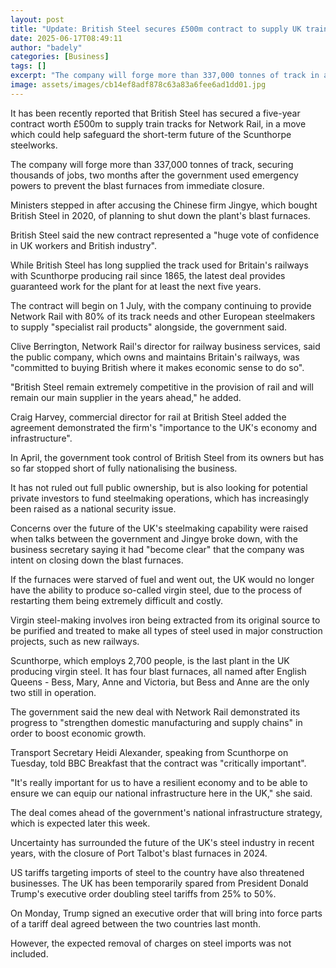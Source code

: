```yaml
---
layout: post
title: "Update: British Steel secures £500m contract to supply UK train tracks"
date: 2025-06-17T08:49:11
author: "badely"
categories: [Business]
tags: []
excerpt: "The company will forge more than 337,000 tonnes of track in a deal safeguarding its future for the next five years."
image: assets/images/cb14ef8adf878c63a83a6fee6ad1dd01.jpg
---
```


It has been recently reported that British Steel has secured a five-year contract worth £500m to supply train tracks for Network Rail, in a move which could help safeguard the short-term future of the Scunthorpe steelworks.

The company will forge more than 337,000 tonnes of track, securing thousands of jobs, two months after the government used emergency powers to prevent the blast furnaces from immediate closure.

Ministers stepped in after accusing the Chinese firm Jingye, which bought British Steel in 2020, of planning to shut down the plant's blast furnaces.

British Steel said the new contract represented a "huge vote of confidence in UK workers and British industry".

While British Steel has long supplied the track used for Britain's railways with Scunthorpe producing rail since 1865, the latest deal provides guaranteed work for the plant for at least the next five years. 

The contract will begin on 1 July, with the company continuing to provide Network Rail with 80% of its track needs and other European steelmakers to supply "specialist rail products" alongside, the government said.

Clive Berrington, Network Rail's director for railway business services, said the public company, which owns and maintains Britain's railways, was "committed to buying British where it makes economic sense to do so".

"British Steel remain extremely competitive in the provision of rail and will remain our main supplier in the years ahead," he added.

Craig Harvey, commercial director for rail at British Steel added the agreement demonstrated the firm's "importance to the UK's economy and infrastructure".

In April, the government took control of British Steel from its owners but has so far stopped short of fully nationalising the business. 

It has not ruled out full public ownership, but is also looking for potential private investors to fund steelmaking operations, which has increasingly been raised as a national security issue.

Concerns over the future of the UK's steelmaking capability were raised when talks between the government and Jingye broke down, with the business secretary saying it had "become clear" that the company was intent on closing down the blast furnaces.

If the furnaces were starved of fuel and went out, the UK would no longer have the ability to produce so-called virgin steel, due to the process of restarting them being extremely difficult and costly.

Virgin steel-making involves iron being extracted from its original source to be purified and treated to make all types of steel used in major construction projects, such as new railways.

Scunthorpe, which employs 2,700 people, is the last plant in the UK producing virgin steel. It has four blast furnaces, all named after English Queens - Bess, Mary, Anne and Victoria, but Bess and Anne are the only two still in operation.

The government said the new deal with Network Rail demonstrated its progress to "strengthen domestic manufacturing and supply chains" in order to boost economic growth.

Transport Secretary Heidi Alexander, speaking from Scunthorpe on Tuesday, told BBC Breakfast that the contract was "critically important".

"It's really important for us to have a resilient economy and to be able to ensure we can equip our national infrastructure here in the UK," she said.

The deal comes ahead of the government's national infrastructure strategy, which is expected later this week.

Uncertainty has surrounded the future of the UK's steel industry in recent years, with the closure of Port Talbot's blast furnaces in 2024.

US tariffs targeting imports of steel to the country have also threatened businesses. The UK has been temporarily spared from President Donald Trump's executive order doubling steel tariffs from 25% to 50%. 

On Monday, Trump signed an executive order that will bring into force parts of a tariff deal agreed between the two countries last month.

However, the expected removal of charges on steel imports was not included.

